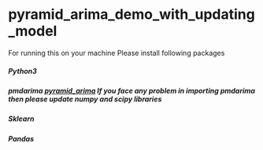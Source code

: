 # pyramid_arima_demo_with_updating_model
For running this on your machine Please install following packages

##### Python3
##### pmdarima [pyramid_arima](https://www.alkaline-ml.com/pmdarima/setup.html#install-from-pypi) If you face any problem in importing pmdarima then please update numpy and scipy libraries
##### Sklearn
##### Pandas
